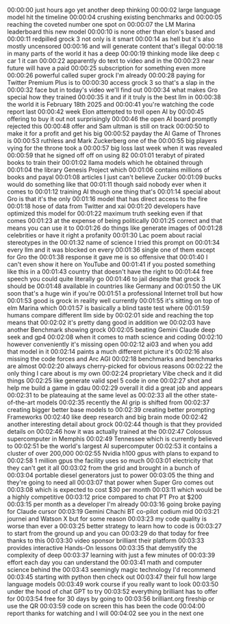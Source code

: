 00:00:00 just hours ago yet another deep thinking
00:00:02 large language model hit the timeline
00:00:04 crushing existing benchmarks and
00:00:05 reaching the coveted number one spot on
00:00:07 the LM Marina leaderboard this new model
00:00:10 is none other than elon's based and
00:00:11 redpilled grock 3 not only is it smart
00:00:14 as hell but it's also mostly uncensored
00:00:16 and will generate content that's illegal
00:00:18 in many parts of the world it has a deep
00:00:19 thinking mode like deep c car 1 it can
00:00:22 apparently do text to video and in the
00:00:23 near future will have a paid
00:00:25 subscription for something even more
00:00:26 powerful called super grock I'm already
00:00:28 paying for Twitter Premium Plus is to
00:00:30 access grock 3 so that's a slap in the
00:00:32 face but in today's video we'll find out
00:00:34 what makes Gro special how they trained
00:00:35 it and if it truly is the best llm in
00:00:38 the world it is February 18th 2025 and
00:00:41 you're watching the code report last
00:00:42 week Elon attempted to troll open AI by
00:00:45 offering to buy it out not surprisingly
00:00:46 the open AI board promptly rejected this
00:00:48 offer and Sam ultman is still on track
00:00:50 to make it for a profit and get his big
00:00:52 payday the AI Game of Thrones is
00:00:53 ruthless and Mark Zuckerberg one of the
00:00:55 big players vying for the throne took a
00:00:57 big loss last week when it was revealed
00:00:59 that he signed off off on using 82
00:01:01 terabyt of pirated books to train their
00:01:02 llama models which he obtained through
00:01:04 the library Genesis Project which
00:01:06 contains millions of books and payal
00:01:08 articles I just can't believe Zucker
00:01:09 bucks would do something like that
00:01:11 though said nobody ever when it comes to
00:01:12 training AI though one thing that's
00:01:14 special about Gro is that it's the only
00:01:16 model that has direct access to the fire
00:01:18 hose of data from Twitter and xai
00:01:20 developers have optimized this model for
00:01:22 maximum truth seeking even if that comes
00:01:23 at the expense of being politically
00:01:25 correct and that means you can use it to
00:01:26 do things like generate images of
00:01:28 celebrities or have it right a profanity
00:01:30 Lac poem about racial stereotypes in the
00:01:32 name of science I tried this prompt on
00:01:34 every llm and it was blocked on every
00:01:36 single one of them except for Gro the
00:01:38 response it gave me is so offensive that
00:01:40 I can't even show it here on YouTube and
00:01:41 if you posted something like this in a
00:01:43 country that doesn't have the right to
00:01:44 free speech you could quite literally go
00:01:46 to jail despite that grock 3 should be
00:01:48 available in countries like Germany and
00:01:50 the UK soon that's a huge win if you're
00:01:51 a professional Internet troll but how
00:01:53 good is grock in reality well currently
00:01:55 it's sitting on top of elm Marina which
00:01:57 is basically a blind taste test where
00:01:59 humans compare different llm side by
00:02:01 side and reaching the top means that
00:02:02 it's pretty dang good in addition we
00:02:03 have another Benchmark showing grock
00:02:05 beating Gemini Claude deep seek and gp4
00:02:08 when it comes to math science and coding
00:02:10 however conveniently it's missing open
00:02:12 ai03 and when you add that model in it
00:02:14 paints a much different picture it's
00:02:16 also missing the code forces and Arc AGI
00:02:18 benchmarks and benchmarks are almost
00:02:20 always cherry-picked for obvious reasons
00:02:22 the only thing I care about is my own
00:02:24 proprietary Vibe check and it did things
00:02:25 like generate valid spel 5 code in one
00:02:27 shot and help me build a game in gdau
00:02:29 overall it did a great job and appears
00:02:31 to be plateauing at the same level as
00:02:33 all the other state-of-the-art models
00:02:35 recently the AI grip is shifted from
00:02:37 creating bigger better base models to
00:02:39 creating better prompting Frameworks
00:02:40 like deep research and big brain mode
00:02:42 another interesting detail about grock
00:02:44 though is that they provided details on
00:02:46 how it was actually trained at the
00:02:47 Colossus supercomputer in Memphis
00:02:49 Tennessee which is currently believed to
00:02:51 be the world's largest AI supercomputer
00:02:53 it contains a cluster of over 200,000
00:02:55 Nvidia h100 gpus with plans to expand to
00:02:58 1 million gpus the facility uses so much
00:03:01 electricity that they can't get it all
00:03:02 from the grid and brought in a bunch of
00:03:04 portable diesel generators just to power
00:03:05 the thing and they're going to need all
00:03:07 that power when Super Gro comes out
00:03:08 which is expected to cost $30 per month
00:03:11 which would be a highly competitive
00:03:12 price compared to chat PT Pro at $200
00:03:15 per month as a developer I'm already
00:03:16 going broke paying for Claude cursor
00:03:19 Gemini Chachi BT co-pilot codium mid
00:03:21 journei and Watson X but for some reason
00:03:23 my code quality is worse than ever a
00:03:25 better strategy to learn how to code is
00:03:27 to start from the ground up and you can
00:03:29 do that today for free thanks to this
00:03:30 video sponsor brilliant their platform
00:03:33 provides interactive Hands-On lessons
00:03:35 that demystify the complexity of deep
00:03:37 learning with just a few minutes of
00:03:39 effort each day you can understand the
00:03:41 math and computer science behind the
00:03:43 seemingly magic technology I'd recommend
00:03:45 starting with python then check out
00:03:47 their full how large language models
00:03:49 work course if you really want to look
00:03:50 under the hood of chat GPT to try
00:03:52 everything brilliant has to offer for
00:03:54 free for 30 days by going to
00:03:56 brilliant.org fireship or use the QR
00:03:59 code on screen this has been the code
00:04:00 report thanks for watching and I will
00:04:02 see you in the next one
